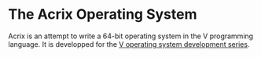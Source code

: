 # The Acrix Operating System

Acrix is an attempt to write a 64-bit operating system in the V programming language. It is developped for the [V operating system development series](https://github.com/TRWither/v-os-tutorial).